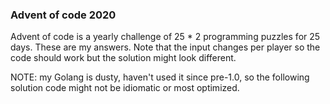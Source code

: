 ### Advent of code 2020

Advent of code is a yearly challenge of 25 * 2 programming puzzles for 25 days. These are my answers. Note that the input changes per player so the code should work but the solution might look different.

NOTE: my Golang is dusty, haven't used it since pre-1.0, so the following solution code might not be idiomatic or most optimized.
